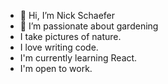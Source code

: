 - 👋 Hi, I’m Nick Schaefer
- 🌱 I’m passionate about gardening
-    I take pictures of nature.
-    I love writing code.
-    I'm currently learning React.
-    I'm open to work.
